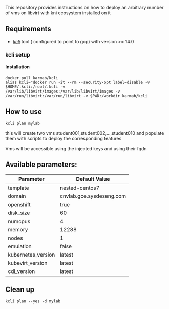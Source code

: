 
This repository provides instructions on how to deploy an arbitrary number of vms on libvirt with kni ecosystem installed on it

## Requirements

- [*kcli*](https://github.com/karmab/kcli) tool ( configured to point to gcp) with version >= 14.0

### kcli setup

#### Installation 

```
docker pull karmab/kcli
alias kcli="docker run -it --rm --security-opt label=disable -v $HOME/.kcli:/root/.kcli -v /var/lib/libvirt/images:/var/lib/libvirt/images -v /var/run/libvirt:/var/run/libvirt -v $PWD:/workdir karmab/kcli
```

## How to use

```
kcli plan mylab
```

this will create two vms student001,student002,...,student010 and populate them with scripts to deploy the corresponding features

Vms will be accessible using the injected keys and using their fqdn

## Available parameters:

| Parameter         | Default Value            |
|------------------ |--------------------------|
|template           | nested-centos7           | 
|domain             | cnvlab.gce.sysdeseng.com |
|openshift          | true                     |
|disk_size          | 60                       |
|numcpus            | 4                        |
|memory             | 12288                    |
|nodes              | 1                        |
|emulation          | false                    |
|kubernetes_version | latest                   |
|kubevirt_version   | latest                   | 
|cdi_version        | latest                   |

## Clean up

```
kcli plan --yes -d mylab
```
